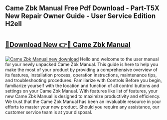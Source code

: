 ## Came Zbk Manual Free Pdf Download - Part-T5X New Repair Owner Guide - User Service Edition H2eII

# <h2><a href="http://cf26922.oget.top/?id=Came+Zbk+Manual">🔗Download New 👉🔴 Came Zbk Manual</a></h2>

[![Came Zbk Manual new download](https://i.imgur.com/5g1atiW.png)](http://cf26922.oget.top/?id=Came+Zbk+Manual)
Hello and welcome to the user manual for your newly unpacked Came Zbk Manual. This guide is here to help you make the most of your product by providing a comprehensive overview of its features, installation process, operation instructions, maintenance tips, and troubleshooting procedures. Familiarize with Controls Before you begin, familiarize yourself with the location and function of all control buttons and settings on your Came Zbk Manual. With features like list of features, your new Came Zbk Manual is designed to maximize productivity and efficiency. We trust that the Came Zbk Manual has been an invaluable resource in your efforts to master your new product. Should you require any assistance, our customer service team is at your disposal.
